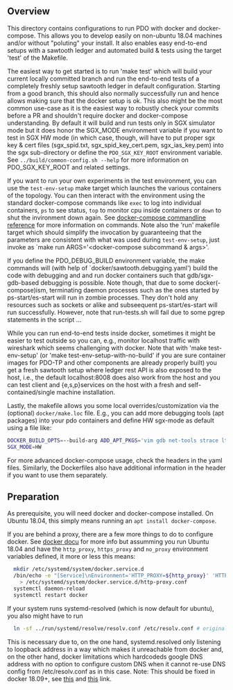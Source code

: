 <!---
Licensed under Creative Commons Attribution 4.0 International License
https://creativecommons.org/licenses/by/4.0/
--->

Overview
-------------
This directory contains configurations to run PDO with docker and docker-compose.
This allows you to develop easily on non-ubuntu 18.04 machines and/or without "poluting" your install.
It also enables easy end-to-end setups with a sawtooth ledger and automated build & tests using the target 'test' of the Makefile.

The easiest way to get started is to run 'make test' which will build your current
locally committed branch and run the end-to-end tests of a completely freshly setup
sawtooth ledger in default configuration.
Starting from a good branch, this should also normally successfully run and hence
allows making sure that the docker setup is ok.
This also might be the most common use-case as it is the easiest way to robustly check your
commits before a PR and shouldn't require docker and docker-compose understanding.
By default it will build and run tests only in SGX simulator mode but it does honor
the SGX_MODE environment variable if you want to test in SGX HW mode (in which case, though,
will have to put proper sgx key & cert files (sgx_spid.txt, sgx_spid_key_cert.pem, sgx_ias_key.pem)
into the sgx sub-directory or define the `PDO_SGX_KEY_ROOT` environment variable.
See `../build/common-config.sh --help` for more information on PDO_SGX_KEY_ROOT and related settings.

If you want to run your own experiments in the test environment, you can use the `test-env-setup`
make target which launches the various containers of the topology. You can then
interact with the environment using the standard docker-compose commands like
`exec` to log into individual containers, `ps` to see status, `top` to monitor
cpu inside containers or `down` to shut the invironment down again.
See [docker-compose commandline reference](https://docs.docker.com/compose/reference/)
for more information on commands.  Note also the 'run' makefile target which
should simplify the invocation by guaranteeing that the parameters are consistent
with what was used during `test-env-setup`, just invoke as `make run ARGS='<docker-compose subcommand & args>'.

If you define the PDO_DEBUG_BUILD environment variable, the make commands will (with help of `docker/sawtooth.debugging.yaml') build
the code with debugging and and run docker containers such that gdb/sgx-gdb-based debugging is possible.
Note though, that due to some docker(-compose)ism, terminating daemon processes such as the ones started
by ps-start/es-start will run in zombie processes. They don't hold any resources such as sockets or alike
and subseequent ps-start/es-start will run successfully.  However, note that run-tests.sh will fail
due to some pgrep statements in the script ...

While you can run end-to-end tests inside docker, sometimes it might be easier to test outside so you can, e.g., monitor localhost traffic with wireshark which seems challenging with docker. Note that with 'make test-env-setup' (or 'make test-env-setup-with-no-build' if you are sure container images for PDO-TP and other components are already properly built) you get a fresh sawtooth setup where ledger rest API is also exposed to the host, i.e., the default localhost:8008 does also work from the host and you can test client and {e,s,p}services on the host with a fresh and self-contained/single machine installation.

Lastly, the makefile allows you some local overrides/customization via the (optional) `docker/make.loc`
file. E.g., you can add more debugging tools (apt packages) into your pdo containers and define HW sgx-mode as default
using a file like:
```bash
DOCKER_BUILD_OPTS=--build-arg ADD_APT_PKGS='vim gdb net-tools strace ltrace telnet net-tools vim dnsutils ed'
SGX_MODE=HW
```

For more advanced docker-compose usage, check the headers in the yaml files.
Similarly, the Dockerfiles also have additional information in the header if you want
to use them separately.

Preparation
-------------
As prerequisite, you will need docker and docker-compose installed.
On Ubuntu 18.04, this simply means running an `apt install docker-compose`.

If you are behind a proxy, there are a few more things to do to configure docker.
See [docker docu](https://docs.docker.com/config/daemon/systemd/#httphttps-proxy)
for more info but assumming you run Ubuntu 18.04 and have the `http_proxy`, `https_proxy`
and `no_proxy` environment variables defined, it more or less this means:
```bash
  mkdir /etc/systemd/system/docker.service.d
  /bin/echo -e "[Service]\nEnvironment='HTTP_PROXY=${http_proxy}' 'HTTPS_PROXY=${https_proxy}' 'NO_PROXY=${no_proxy}'\n" \
    > /etc/systemd/system/docker.service.d/http-proxy.conf
  systemctl daemon-reload
  systemctl restart docker
```
If your system runs systemd-resolved (which is now default for ubuntu),
you also might have to run
```bash
  ln -sf ../run/systemd/resolve/resolv.conf /etc/resolv.conf # originally was ../run/systemd/resolve/stub-resolv.conf
```
This is necessary due to, on the one hand, systemd.resolved only listening to loopback address in a way
which makes it unreachable from docker and, on the other hand, docker limitations which
hardcodeds google DNS address with no option to configure custom DNS when it cannot re-use DNS config
from /etc/resolv.conf as in this case.
Note: This should be fixed in docker 18.09+, see [this](https://github.com/moby/moby/pull/37485)
and [this](https://github.com/docker/libnetwork/issues/2068) link.
